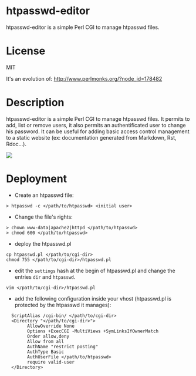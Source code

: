 htpasswd-editor
===============

htpasswd-editor is a simple Perl CGI to manage htpasswd files.

License
=======

MIT

It's an evolution of: http://www.perlmonks.org/?node_id=178482

Description
===========

htpasswd-editor is a simple Perl CGI to manage htpasswd files. It permits to add, list or remove users, 
it also permits an authentificated user to change his password. It can be useful for adding basic access 
control management to a static website (ex: documentation generated from Markdown, Rst, Rdoc...).

<img src="https://raw.github.com/kakwa/htpasswd-editor/master/images/htpasswd_pl.jpg"/>

Deployment
==========

* Create an htpasswd file:
```
> htpasswd -c </path/to/htpasswd> <initial user>
```

* Change the file's rights:
```
> chown www-data|apache2|httpd </path/to/htpasswd>
> chmod 600 </path/to/htpasswd>
```

* deploy the htpasswd.pl
```
cp htpasswd.pl </path/to/cgi-dir>
chmod 755 </path/to/cgi-dir>/htpasswd.pl
```

* edit the ```settings``` hash at the begin of htpasswd.pl and change the entries ```dir``` and ```htpasswd```.
```
vim </path/to/cgi-dir>/htpasswd.pl
```

* add the following configuration inside your vhost (htpasswd.pl is protected by the htpasswd it manages):
```
  ScriptAlias /cgi-bin/ </path/to/cgi-dir>
  <Directory "</path/to/cgi-dir>">
        AllowOverride None
        Options +ExecCGI -MultiViews +SymLinksIfOwnerMatch
        Order allow,deny
        Allow from all
        AuthName "restrict posting"
        AuthType Basic
        AuthUserFile </path/to/htpasswd>
        require valid-user
  </Directory>
```
